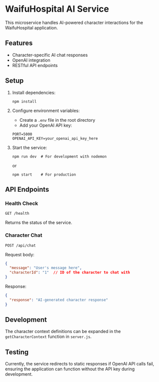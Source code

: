# WaifuHospital AI Service

This microservice handles AI-powered character interactions for the WaifuHospital application.

## Features

- Character-specific AI chat responses
- OpenAI integration
- RESTful API endpoints

## Setup

1. Install dependencies:
   ```
   npm install
   ```

2. Configure environment variables:
   - Create a `.env` file in the root directory
   - Add your OpenAI API key:
   ```
   PORT=5000
   OPENAI_API_KEY=your_openai_api_key_here
   ```

3. Start the service:
   ```
   npm run dev  # For development with nodemon
   ```
   or
   ```
   npm start    # For production
   ```

## API Endpoints

### Health Check
```
GET /health
```
Returns the status of the service.

### Character Chat
```
POST /api/chat
```

Request body:
```json
{
  "message": "User's message here",
  "characterId": "1"  // ID of the character to chat with
}
```

Response:
```json
{
  "response": "AI-generated character response"
}
```

## Development

The character context definitions can be expanded in the `getCharacterContext` function in `server.js`.

## Testing

Currently, the service redirects to static responses if OpenAI API calls fail, ensuring the application can function without the API key during development.